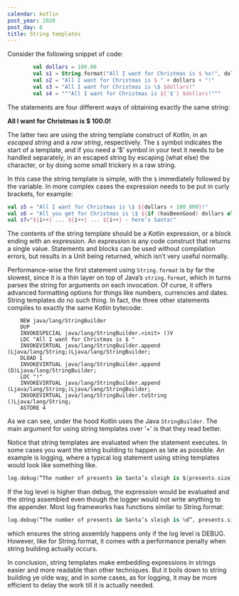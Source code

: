 ```yaml
---
calendar: kotlin
post_year: 2020
post_day: 6
title: String templates
---
```

Consider the following snippet of code:

```kotlin
        val dollars = 100.00
        val s1 = String.format("All I want for Christmas is $ %s!", dollars)
        val s2 = "All I want for Christmas is $ " + dollars + "!"
        val s3 = "All I want for Christmas is \$ $dollars!"
        val s4 = """All I want for Christmas is ${'$'} $dollars!"""
```

The statements are four different ways of obtaining exactly the same string:

**All I want for Christmas is $ 100.0!**

The latter two are using the string template construct of Kotlin, in an *escaped string* and a *raw string*, respectively. The `$` symbol indicates the start of a template, and if you need a ‘$’ symbol in your text it needs to be handled separately, in an escaped string by escaping (what else) the character, or by doing some small trickery in a raw string. 

In this case the string template is simple, with the `$` immediately followed by the variable. In more complex cases the expression needs to be put in curly brackets, for example:

```kotlin
val s5 = "All I want for Christmas is \$ ${dollars + 100_000}!"
val s6 = "All you get for Christmas is \$ ${if (hasBeenGood) dollars else 0.0}!"
val s7="${i++} ... ${i++} ... ${i++} - here’s Santa!"
```

The contents of the string template should be a Kotlin expression, or a block ending with an expression. An expression is any code construct that returns a single value. Statements and blocks can be used without compilation errors, but results in a Unit being returned, which isn’t very useful normally.  

Performance-wise the first statement using `String.format` is by far the slowest, since it is a thin layer on top of Java’s `string.format`, which in turns parses the string for arguments on each invocation. Of curse, it offers advanced formatting options for things like numbers, currencies and dates. String templates do no such thing. In fact, the three other statements compiles to exactly the same Kotlin bytecode:

```
    NEW java/lang/StringBuilder
    DUP
    INVOKESPECIAL java/lang/StringBuilder.<init> ()V
    LDC "All I want for Christmas is $ "
    INVOKEVIRTUAL java/lang/StringBuilder.append (Ljava/lang/String;)Ljava/lang/StringBuilder;
    DLOAD 1
    INVOKEVIRTUAL java/lang/StringBuilder.append (D)Ljava/lang/StringBuilder;
    LDC "!"
    INVOKEVIRTUAL java/lang/StringBuilder.append (Ljava/lang/String;)Ljava/lang/StringBuilder;
    INVOKEVIRTUAL java/lang/StringBuilder.toString ()Ljava/lang/String;
    ASTORE 4
```

As we can see, under the hood Kotlin uses the Java `StringBuilder`. The main argument for using string templates over ‘+’ is that they read better. 

Notice that string templates are evaluated when the statement executes. In some cases you want the string building to happen as late as possible. An example is logging, where a typical log statement using string templates would look like something like.

```kotlin
log.debug(“The number of presents in Santa’s sleigh is ${presents.size}”)
```

If the log level is higher than debug, the expression would be evaluated and the string assembled even though the logger would not write anything to the appender. Most log frameworks has functions similar to String.format:

```kotlin
log.debug(“The number of presents in Santa’s sleigh is %d”, presents.size)
```

which ensures the string assembly happens only if the log level is DEBUG. However, like for String.format, it comes with a performance penalty when string building actually occurs.

In conclusion, string templates make embedding expressions in strings easier and more readable than other techniques. But it boils down to string building ye olde way, and in some cases, as for logging, it may be more efficient to delay the work till it is actually needed.